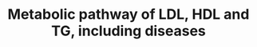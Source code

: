 ---
annotations:
- id: PW:0000482
  parent: classic metabolic pathway
  type: Pathway Ontology
  value: lipoprotein metabolic pathway
- id: DOID:1390
  parent: genetic disease
  type: Disease Ontology
  value: hypobetalipoproteinemia
- id: PW:0000175
  parent: disease pathway
  type: Pathway Ontology
  value: familial combined hyperlipidemia pathway
- id: PW:0000484
  parent: classic metabolic pathway
  type: Pathway Ontology
  value: altered lipoprotein metabolic pathway
- id: PW:0000153
  parent: classic metabolic pathway
  type: Pathway Ontology
  value: triacylglycerol metabolic pathway
- id: DOID:1388
  parent: genetic disease
  type: Disease Ontology
  value: Tangier disease
- id: DOID:13809
  parent: genetic disease
  type: Disease Ontology
  value: familial combined hyperlipidemia
- id: PW:0000013
  parent: disease pathway
  type: Pathway Ontology
  value: disease pathway
- id: DOID:0090105
  parent: genetic disease
  type: Disease Ontology
  value: autosomal recessive hypercholesterolemia
authors:
- Ingebude
- DeSl
- LobkeM
- Mkutmon
- Egonw
- IreneHemel
- Fehrhart
- Finterly
communities:
- RareDiseases
- IEM
description: This pathway shows genetic disorders related to lipoprotein metabolism.
  Two plasmalipoproteins, LDL and HDL, and one plasma lipid, triglyceride (TG), play
  an important role in this pathway. Hydrophobic lipids and fat-soluble vitamins are
  normally transported to the site of their uptake by transporters called lipoproteins,
  and any deregulation of the plasma concentrations of these proteins can cause dyslipidemias.
  Disorders resulting from an enzyme deficiency are highlighted in pink. More details
  on the composition of the various lipoproteins in this pathway are visualised in
  [https://www.wikipathways.org/index.php/Pathway:WP3601].  This pathway was inspired
  by Chapter 43 of the book of Blau (ISBN 3642403360 (978-3642403361)).
last-edited: 2021-06-23
organisms:
- Homo sapiens
redirect_from:
- /index.php/Pathway:WP4522
- /instance/WP4522
revision: null
schema-jsonld:
- '@context': https://schema.org/
  '@id': https://wikipathways.github.io/pathways/WP4522.html
  '@type': Dataset
  creator:
    '@type': Organization
    name: WikiPathways
  description: This pathway shows genetic disorders related to lipoprotein metabolism.
    Two plasmalipoproteins, LDL and HDL, and one plasma lipid, triglyceride (TG),
    play an important role in this pathway. Hydrophobic lipids and fat-soluble vitamins
    are normally transported to the site of their uptake by transporters called lipoproteins,
    and any deregulation of the plasma concentrations of these proteins can cause
    dyslipidemias. Disorders resulting from an enzyme deficiency are highlighted in
    pink. More details on the composition of the various lipoproteins in this pathway
    are visualised in [https://www.wikipathways.org/index.php/Pathway:WP3601].  This
    pathway was inspired by Chapter 43 of the book of Blau (ISBN 3642403360 (978-3642403361)).
  keywords:
  - (general overview)
  - (including diseases)
  - (involved in sterol metabolism)
  - A-I
  - A-II
  - ABCA1
  - Alternative steroidogenesis
  - Annexin A2
  - B100
  - B48
  - Bile Acids
  - C-II
  - CETP
  - Cholesterol
  - Classical steroidogenesis
  - Cyclic fatty acids
  - E
  - HL
  - 'HL '
  - IDL
  - LCAT
  - LDL
  - LDL-receptor
  - LDLR
  - LDLRAP1
  - LPL
  - MTP
  - Nuclear hormone receptors
  - Oxysterols
  - PCSK9
  - Remnant receptor
  - SR-B1
  - Steroid Biosynthesis
  - VLDL
  - Vit. D pathway
  license: CC0
  name: Metabolic pathway of LDL, HDL and TG, including diseases
seo: CreativeWork
title: Metabolic pathway of LDL, HDL and TG, including diseases
wpid: WP4522
---
